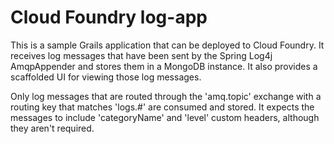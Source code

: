 Cloud Foundry log-app
=====================

This is a sample Grails application that can be deployed to Cloud Foundry. It receives log messages that have been sent by the Spring Log4j AmqpAppender and stores them in a MongoDB instance. It also provides a scaffolded UI for viewing those log messages.

Only log messages that are routed through the 'amq.topic' exchange with a routing key that matches 'logs.#' are consumed and stored. It expects the messages to include 'categoryName' and 'level' custom headers, although they aren't required.
